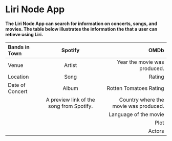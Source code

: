 # Liri Node App

**The Liri Node App can search for information on concerts, songs, and movies. The table below illustrates the information the that a user can retieve using Liri.**

| Bands in Town      | Spotify                                  | OMDb                                 |                  
| :---               |    :----:                                |          ---:                        |
| Venue              | Artist                                   | Year the movie was produced.         |
| Location           | Song                                     | Rating                               |
| Date of Concert    | Album                                    | Rotten Tomatoes Rating               |
|                    | A preview link of the song from Spotify. | Country where the movie was produced.|
|                    |                                          | Language of the movie                |
|                    |                                          | Plot                                 |
|                    |                                          | Actors                               |

